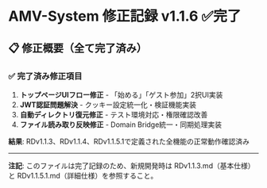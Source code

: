 # AMV-System 修正記録 v1.1.6 ✅完了

## 📋 修正概要（全て完了済み）

### ✅ 完了済み修正項目
1. **トップページUIフロー修正** - 「始める」「ゲスト参加」2択UI実装
2. **JWT認証問題解決** - クッキー設定統一化・検証機能実装
3. **自動ディレクトリ復元修正** - テスト環境対応・権限確認改善
4. **ファイル読み取り反映修正** - Domain Bridge統一・同期処理実装

**結果**: RDv1.1.3、RDv1.1.4、RDv1.1.5.1で定義された全機能の正常動作確認済み

---

**注記**: このファイルは完了記録のため、新規開発時は RDv1.1.3.md（基本仕様）と RDv1.1.5.1.md（詳細仕様）を参照すること。